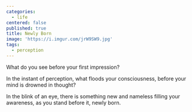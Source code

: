```yaml
---
categories:
  - life
centered: false
published: true
title: Newly Born
image: 'https://i.imgur.com/jrW9SW9.jpg'
tags:
  - perception
---
```

What do you see
before your first impression?

In the instant of perception,
what floods your consciousness,
before your mind is drowned 
in thought?


In the blink of an eye,
there is something new and nameless
filling your awareness,
as you stand before it, 
newly born. 
